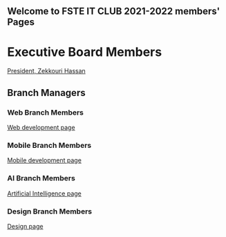 ## Welcome to FSTE IT CLUB 2021-2022 members' Pages
<!---
You can use the [editor on GitHub](https://github.com/FSTEITCLUB/2122members/edit/gh-pages/index.md) to maintain and preview the content for your website in Markdown files.

Whenever you commit to this repository, GitHub Pages will run [Jekyll](https://jekyllrb.com/) to rebuild the pages in your site, from the content in your Markdown files.
--->

# Executive Board Members
[President, Zekkouri Hassan](./zekkourihassan.md)
## Branch Managers
### Web Branch Members
[Web development page](./web_branch.md)

### Mobile Branch Members
[Mobile development page](./mobile_branch.md)

### AI Branch Members
[Artificial Intelligence page](./ai_branch.md)

### Design Branch Members
[Design page](./design_branch.md)
